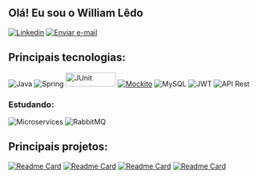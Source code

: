 ## Olá! Eu sou o William Lêdo 

[![Linkedin](https://img.shields.io/badge/LinkedIn-0077B5?style=for-the-badge&logo=linkedin&logoColor=white)](https://www.linkedin.com/in/william-ledo/)
[![Enviar e-mail](https://img.shields.io/badge/Gmail-D14836?style=for-the-badge&logo=gmail&logoColor=white)](mailto:williamledoc@gmail.com)

## Principais tecnologias: 

![Java](https://img.shields.io/badge/Java-ED8B00?style=for-the-badge&logo=openjdk&logoColor=white)
![Spring](https://img.shields.io/badge/Spring-6DB33F?style=for-the-badge&logo=spring&logoColor=white)
<img src="https://img.shields.io/badge/JUnit-green?style=for-the-badge&logo=junit5" alt="JUnit" width="100" height="28"/>
[![Mockito](https://img.shields.io/badge/Mockito-blue?style=for-the-badge&logo=mockito&logoColor=white&height=20)](https://site.mockito.org/)
![MySQL](https://img.shields.io/badge/MySQL-00000F?style=for-the-badge&logo=mysql&logoColor=white)
![JWT](https://img.shields.io/badge/json%20web%20tokens-323330?style=for-the-badge&logo=json-web-tokens&logoColor=pink)
![API Rest](https://img.shields.io/badge/API%20Rest-brightgreen?style=for-the-badge&logo=data:image/png;base64,iVBORw0KGgoAAAANSUhEUgAAACgAAAAoCAYAAACM/rhtAAAABGdBTUEAALGPC/xhBQAAAAFzUkdCAK7OHOkAAAAMdEVYdENyZWF0aW9uIFRpbWUAMjAyMzowMzoyNSAxNzowMDo1OYY8frkAAAAh0lEQVRYR+2XIQrDMAxFX/f9/mBcT0oRpD0oWzgQs1AdZfzFkUB6U9h3UjewPMyGxzM2lRvRJjKdYDAkCgIBOePMNvR9WAgFFNtwyhyV1jbuAOe5Bl/Ge3Y8lrZ7Vc5Q5GmXl/HOTQ8y1KFAxieS/XFbL/WwL8YjKMB4Z4t4v+oimpxG8L1FjKvbJnfSb0+g1wY/MKjOZ/kAAAAASUVORK5CYII=)




### Estudando: 

![Microservices](https://img.shields.io/badge/microservices-blueviolet?style=for-the-badge&logo=docker)
![RabbitMQ](https://img.shields.io/badge/rabbitmq-%23FF6600.svg?&style=for-the-badge&logo=rabbitmq&logoColor=white)



## Principais projetos:

[![Readme Card](https://github-readme-stats.vercel.app/api/pin/?username=williamledo&repo=MedAPI&theme=dark)](https://github.com/williamledo/MedAPI)
[![Readme Card](https://github-readme-stats.vercel.app/api/pin/?username=williamledo&repo=EncurtadorDeUrl&theme=dark)](https://github.com/williamledo/EncurtadorDeUrl)
[![Readme Card](https://github-readme-stats.vercel.app/api/pin/?username=williamledo&repo=ConsultaFrete&theme=dark)](https://github.com/williamledo/ConsultaFrete)
[![Readme Card](https://github-readme-stats.vercel.app/api/pin/?username=williamledo&repo=ApiMercado&theme=dark&description=)](https://github.com/williamledo/ApiMercado)

